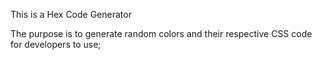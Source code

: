 This is a Hex Code Generator

The purpose is to generate random colors and their respective CSS code for developers to use;

